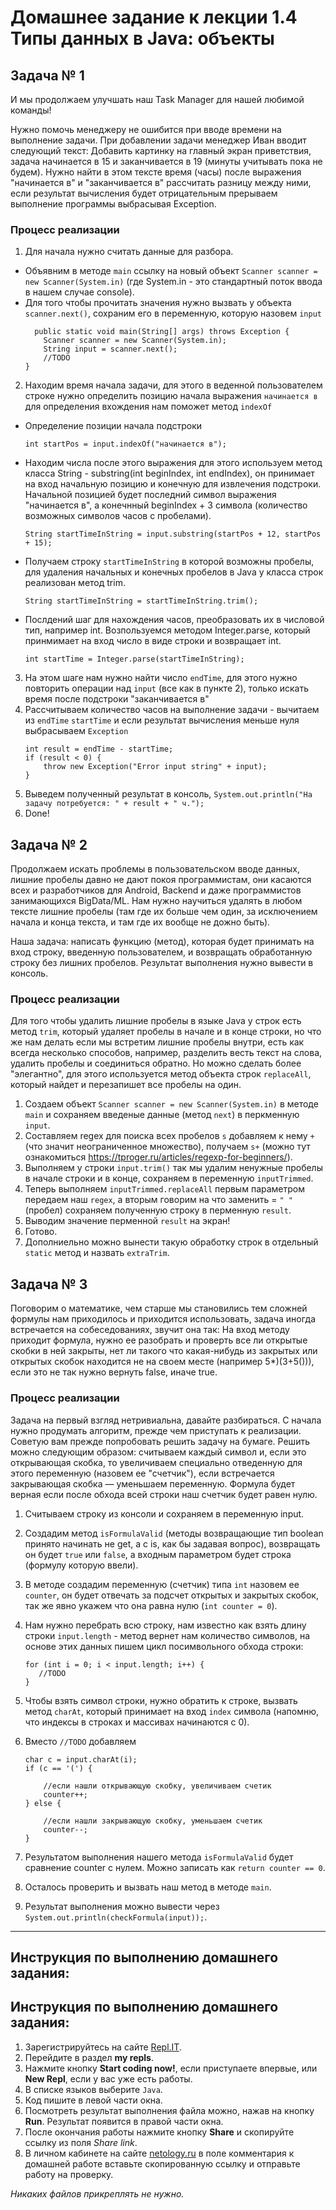 # Домашнее задание к лекции 1.4	Типы данных в Java: объекты

## Задача № 1

И мы продолжаем улучшать наш Task Manager для нашей любимой команды!

Нужно помочь менеджеру не ошибится при вводе времени на выполнение задачи. При добавлении задачи менеджер Иван вводит следующий текст: Добавить картинку на главный экран приветствия, задача начинается в 15 и заканчивается в 19 (минуты учитывать пока не будем). Нужно найти в этом тексте время (часы) после выражения "начинается в" и "заканчивается в" рассчитать разницу между ними, если результат вычисления будет отрицательным прерываем выполнение программы выбрасывая Exception. 

### Процесс реализации
1. Для начала нужно считать данные для разбора.
  - Объявним в методе `main` ссылку на новый объект `Scanner scanner = new Scanner(System.in)` (где System.in - это стандартный поток ввода в нашем случае console).
  - Для того чтобы прочитать значения нужно вызвать у объекта `scanner.next()`, сохраним его в переменную, которую назовем `input`
    ```
      public static void main(String[] args) throws Exception {
        Scanner scanner = new Scanner(System.in);
        String input = scanner.next();
        //TODO
    }
    ```
2. Находим время начала задачи, для этого в веденной пользователем строке нужно определить позицию начала выражения `начинается в` для определения вхождения нам поможет метод `indexOf`
  - Определение позиции начала подстроки
    ```
    int startPos = input.indexOf("начинается в");
    ```
  - Находим числа после этого выражения для этого используем метод класса String - substring(int beginIndex, int endIndex), он принимает на вход начальную позицию и конечную для извлечения подстроки. Начальной позицией будет последний символ выражения "начинается в", а конечнный beginIndex + 3 символа (количество возможных символов часов с пробелами). 
    ```
    String startTimeInString = input.substring(startPos + 12, startPos + 15);
    ```
  - Получаем строку `startTimeInString` в которой возможны пробелы, для удаления начальных и конечных пробелов в Java у класса строк реализован метод trim.
    ```
    String startTimeInString = startTimeInString.trim();
    ```
  - Послдений шаг для нахождения часов, преобразовать их в числовой тип, например int. Возпользуемся методом Integer.parse, который принмимает на вход число в виде строки и возвращает int.
    ```
    int startTime = Integer.parse(startTimeInString);
    ```
3. На этом шаге нам нужно найти число `endTime`, для этого нужно повторить операции над `input` (все как в пункте 2), только искать время после подстроки "заканчивается в"
4. Рассчитываем количество часов на выполнение задачи - вычитаем из `endTime` `startTime` и если результат вычисления меньше нуля выбрасываем `Exception`
    ```
    int result = endTime - startTime;
    if (result < 0) {
        throw new Exception("Error input string" + input);
    }
    ``` 
5. Выведем полученный результат в консоль, `System.out.println("На задачу потребуется: " + result + " ч.");`
6. Done! 

## Задача № 2

Продолжаем искать проблемы в пользовательском вводе данных, лишние пробелы давно не дают покоя программистам, они касаются всех и разработчиков для Android, Backend и даже программистов занимающихся BigData/ML. Нам нужно научиться удалять в любом тексте лишние пробелы (там где их больше чем один, за исключением начала и конца текста, и там где их вообще не дожно быть).

Наша задача: написать функцию (метод), которая будет принимать на вход строку, введенную пользователем, и возвращать обработанную строку без лишних пробелов. Результат выполнения нужно вывести в консоль.

### Процесс реализации
Для того чтобы удалить лишние пробелы в языке Java у строк есть метод `trim`, который удаляет пробелы в начале и в конце строки, но что же нам делать если мы встретим лишние пробелы внутри, есть как всегда несколько способов, например, разделить весть текст на слова, удалить пробелы и соединиться обратно. 
Но можно сделать более "элегантно", для этого используется метод объекта строк `replaceAll`, который найдет и перезапишет все пробелы на один.

1. Создаем объект `Scanner scanner = new Scanner(System.in)` в методе `main` и сохраняем введеные данные (метод `next`) в перкменную `input`.
2. Составляем regex для поиска всех пробелов `s` добавляем к нему `+` (что значит неограниченное множество), получаем `s+` (можно тут ознакомиться https://tproger.ru/articles/regexp-for-beginners/).
3. Выполняем у строки `input.trim()` так мы удалим ненужные пробелы в начале строки и в конце, сохраняем в переменную `inputTrimmed`.
4. Теперь выполняем `inputTrimmed.replaceAll` первым параметром передаем наш `regex`, а вторым говорим на что заменить = `" "` (пробел) сохраняем полученную строку в перменную `result`.
5. Выводим значение перменной `result` на экран!
6. Готово.
7. Дополниельно можно вынести такую обработку строк в отдельный `static` метод и назвать `extraTrim`. 

## Задача № 3

Поговорим о математике, чем старше мы становились тем сложней формулы нам приходилось и приходится использовать, задача иногда встречается на собеседованиях, звучит она так: На вход методу приходит формула, нужно ее разобрать и проверть все ли открытые скобки в ней закрыты, нет ли такого что какая-нибудь из закрытых или открытых скобок находится не на своем месте (например 5*)(3+5())), если это не так нужно вернуть false, иначе true.

### Процесс реализации

Задача на первый взгляд нетривиальна, давайте разбираться. С начала нужно продумать алгоритм, прежде чем приступать к реализации. Советую вам прежде попробовать решить задачу на бумаге. 
Решить можно следующим образом: считываем каждый символ и, если это открывающая скобка, то увеличиваем специально отведенную для этого переменную (назовем ее "счетчик"), если встречается закрывающая скобка — уменьшаем переменную. 
Формула будет верная если после обхода всей строки наш счетчик будет равен нулю.

1. Считываем строку из консоли и сохраняем в переменную input.
2. Создадим метод `isFormulaValid` (методы возвращающие тип boolean принято начинать не get, а с is, как бы задавая вопрос), возвращать он будет `true` или `false`, а входным параметром будет строка (формулу которую ввели).
3. В методе создадим переменную (счетчик) типа `int` назовем ее `counter`, он будет отвечать за подсчет открытых и закрытых скобок, так же явно укажем что она равна нулю (`int counter = 0`).
4. Нам нужно перебрать всю строку, нам известно как взять длину строки `input.length` - метод вернет нам количество символов, на основе этих данных пишем цикл посимвольного обхода строки:

   ```
   for (int i = 0; i < input.length; i++) {
      //TODO
   }
   ```
5. Чтобы взять символ строки, нужно обратить к строке, вызвать метод `charAt`, который принимает на вход `index` символа (напомню, что индексы в строках и массивах начинаются с 0).
6. Вмеcто `//TODO` добавляем 

   ```
   char c = input.charAt(i);
   if (c == '(') {
   
       //если нашли открывающую скобку, увеличиваем счетик
       counter++;
   } else {
   
       //если нашли закрывающую скобку, уменьшаем счетик
       counter--;
   }
   ```
   
7. Результатом выполнения нашего метода `isFormulaValid` будет сравнение counter c нулем. Можно записать как `return counter == 0`.
8. Осталось проверить и вызвать наш метод в методе `main`.
9. Результат выполнения можно вывести через `System.out.println(checkFormula(input));`.

---

## Инструкция по выполнению домашнего задания:

## Инструкция по выполнению домашнего задания:

1. Зарегистрируйтесь на сайте [Repl.IT](https://repl.it/).
2. Перейдите в раздел **my repls**.
3. Нажмите кнопку **Start coding now!**, если приступаете впервые, или **New Repl**, если у вас уже есть работы.
4. В списке языков выберите `Java`.
5. Код пишите в левой части окна.
6. Посмотреть результат выполнения файла можно, нажав на кнопку **Run**. Результат появится в правой части окна.
7. После окончания работы нажмите кнопку **Share** и скопируйте ссылку из поля _Share link_.
8. В личном кабинете на сайте [netology.ru](http://netology.ru/) в поле комментария к домашней работе вставьте скопированную ссылку и отправьте работу на проверку.

_Никаких файлов прикреплять не нужно._
